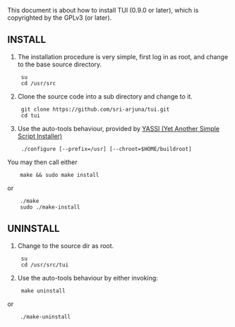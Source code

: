 This document is about how to install TUI (0.9.0 or later), which is copyrighted by the GPLv3 (or later).

INSTALL
-------

1. The installation procedure is very simple, first log in as root, and change to the base source directory.

        su
        cd /usr/src

2. Clone the source code into a sub directory and change to it.

        git clone https://github.com/sri-arjuna/tui.git
        cd tui

3. Use the auto-tools behaviour, provided by [YASSI (Yet Another Simple Script Installer)](https://github.com/sri-arjuna/yassi)

        ./configure [--prefix=/usr] [--chroot=$HOME/buildroot]


You may then call either

        make && sudo make install

or

        ./make
        sudo ./make-install



UNINSTALL
---------

1. Change to the source dir as root.

        su
        cd /usr/src/tui

2. Use the auto-tools behaviour by either invoking:


        make uninstall

or

        ./make-uninstall




